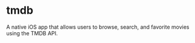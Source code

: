 # tmdb
A native iOS app that allows users to browse, search, and favorite movies using the TMDB API.
